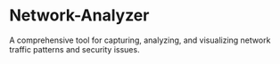 # Network-Analyzer
A comprehensive tool for capturing, analyzing, and visualizing network traffic patterns and security issues.
